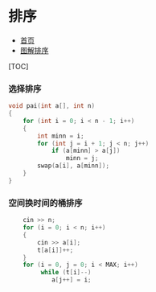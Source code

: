 # 排序

- [首页](main.md)
- [图解排序](https://zhuanlan.zhihu.com/p/437834776)

[TOC]

### 选择排序

```C++ {.line-numbers}
void pai(int a[], int n)
{
    for (int i = 0; i < n - 1; i++)
    {
        int minn = i;
        for (int j = i + 1; j < n; j++)
            if (a[minn] > a[j])
                minn = j;
        swap(a[i], a[minn]);
    }
}
```

### 空间换时间的桶排序

```C++ {.line-numbers}
    cin >> n;
    for (i = 0; i < n; i++)
    {
        cin >> a[i];
        t[a[i]]++;
    }
    for (i = 0, j = 0; i < MAX; i++)
         while (t[i]--)
            a[j++] = i;
```

